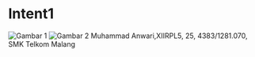 # Intent1
![Gambar 1](http://imageshack.com/a/img924/3460/fQhy1s.jpg)
![Gambar 2](http://imageshack.com/a/img923/1636/kMDkhf.jpg)
Muhammad Anwari,XIIRPL5, 25, 4383/1281.070, SMK Telkom Malang
